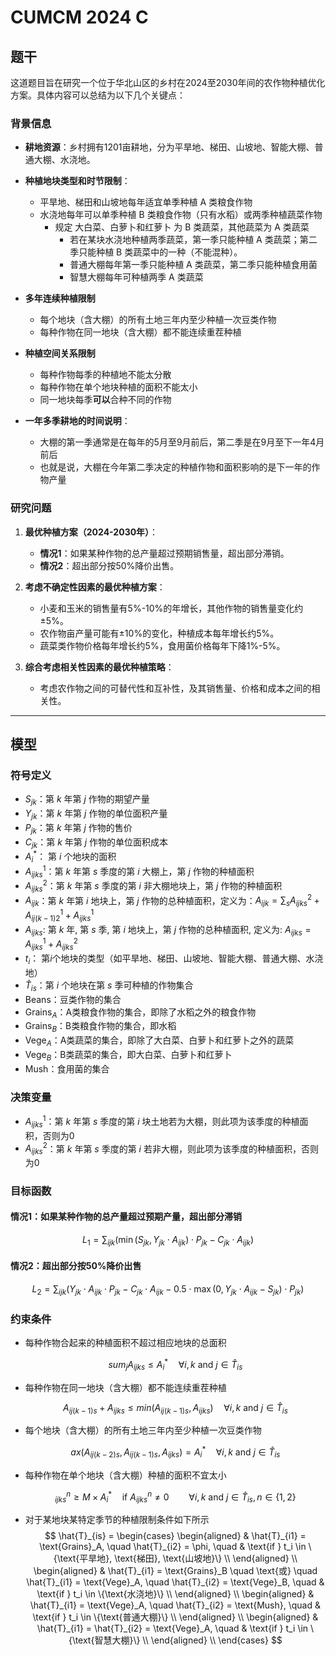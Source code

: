 # CUMCM 2024 C

## 题干

这道题目旨在研究一个位于华北山区的乡村在2024至2030年间的农作物种植优化方案。具体内容可以总结为以下几个关键点：

### 背景信息

- **耕地资源**：乡村拥有1201亩耕地，分为平旱地、梯田、山坡地、智能大棚、普通大棚、水浇地。
- **种植地块类型和时节限制**：

  - 平旱地、梯田和山坡地每年适宜单季种植 A 类粮食作物
  - 水浇地每年可以单季种植 B 类粮食作物（只有水稻）或两季种植蔬菜作物
    - 规定 大白菜、白萝卜和红萝卜 为 B 类蔬菜，其他蔬菜为 A 类蔬菜
      - 若在某块水浇地种植两季蔬菜，第一季只能种植 A 类蔬菜；第二季只能种植 B 类蔬菜中的一种（不能混种）。
      - 普通大棚每年第一季只能种植 A 类蔬菜，第二季只能种植食用菌
      - 智慧大棚每年可种植两季 A 类蔬菜
- **多年连续种植限制**

  - 每个地块（含大棚）的所有土地三年内至少种植一次豆类作物
  - 每种作物在同一地块（含大棚）都不能连续重茬种植
- **种植空间关系限制**

  - 每种作物每季的种植地不能太分散
  - 每种作物在单个地块种植的面积不能太小
  - 同一地块每季**可以**合种不同的作物
- **一年多季耕地的时间说明**：

  - 大棚的第一季通常是在每年的5月至9月前后，第二季是在9月至下一年4月前后
  - 也就是说，大棚在今年第二季决定的种植作物和面积影响的是下一年的作物产量

### 研究问题

1. **最优种植方案（2024-2030年）**：

   - **情况1**：如果某种作物的总产量超过预期销售量，超出部分滞销。
   - **情况2**：超出部分按50%降价出售。
2. **考虑不确定性因素的最优种植方案**：

   - 小麦和玉米的销售量有5%-10%的年增长，其他作物的销售量变化约±5%。
   - 农作物亩产量可能有±10%的变化，种植成本每年增长约5%。
   - 蔬菜类作物价格每年增长约5%，食用菌价格每年下降1%-5%。
3. **综合考虑相关性因素的最优种植策略**：

   - 考虑农作物之间的可替代性和互补性，及其销售量、价格和成本之间的相关性。

---

## 模型

### 符号定义

- $S_{jk}$：第 $k$ 年第 $j$ 作物的期望产量
- $Y_{jk}$：第 $k$ 年第 $j$ 作物的单位面积产量
- $P_{jk}$：第 $k$ 年第 $j$ 作物的售价
- $C_{jk}$：第 $k$ 年第 $j$ 作物的单位面积成本
- $A_{i}^*$： 第 $i$ 个地块的面积
- $A^1_{ijks}$：第 $k$ 年第 $s$ 季度的第 $i$ 大棚上，第 $j$ 作物的种植面积
- $A^2_{ijks}$：第 $k$ 年第 $s$ 季度的第 $i$ 非大棚地块上，第 $j$ 作物的种植面积
- $A_{ijk}$：第 $k$ 年第 $i$ 地块上，第 $j$ 作物的总种植面积，定义为：$A_{ijk} = \sum_s A^2_{ijks} + A^1_{ij(k-1)2} + A^1_{ijks}$
- $A_{ijks}$: 第 $k$ 年, 第 $s$ 季, 第 $i$ 地块上，第 $j$ 作物的总种植面积, 定义为: $A_{ijks} = A^1_{ijks} + A^2_{ijks}$
- $t_i$： 第$i$个地块的类型（如平旱地、梯田、山坡地、智能大棚、普通大棚、水浇地）
- $\hat{T}_{is}$：第 $i$ 个地块在第 $s$ 季可种植的作物集合
- $\text{Beans}$：豆类作物的集合
- $\text{Grains}_A$：A类粮食作物的集合，即除了水稻之外的粮食作物
- $\text{Grains}_B$：B类粮食作物的集合，即水稻
- $\text{Vege}_A$：A类蔬菜的集合，即除了大白菜、白萝卜和红萝卜之外的蔬菜
- $\text{Vege}_B$：B类蔬菜的集合，即大白菜、白萝卜和红萝卜
- $\text{Mush}$：食用菌的集合

### 决策变量

- $A^1_{ijks}$：第 $k$ 年第 $s$ 季度的第 $i$ 块土地若为大棚，则此项为该季度的种植面积，否则为0
- $A^2_{ijks}$：第 $k$ 年第 $s$ 季度的第 $i$ 若非大棚，则此项为该季度的种植面积，否则为0

### 目标函数

#### 情况1：如果某种作物的总产量超过预期产量，超出部分滞销

$$
L_1 = \sum_{ijk} \left( \min \left( S_{jk}, Y_{jk} \cdot A_{ijk} \right) \cdot P_{jk} - C_{jk} \cdot A_{ijk} \right)
$$

#### 情况2：超出部分按50%降价出售

$$
L_2 = \sum_{ijk} \left( Y_{jk} \cdot A_{ijk} \cdot P_{jk} - C_{jk} \cdot A_{ijk} - 0.5 \cdot \max \left( 0, Y_{jk} \cdot A_{ijk} - S_{jk} \right) \cdot P_{jk} \right)
$$

### 约束条件

- 每种作物合起来的种植面积不超过相应地块的总面积

  $$
  sum_j A_{ijks} \leq A_i^* \quad \forall i,k \text{ and } j \in \hat{T}_{is}
  $$
- 每种作物在同一地块（含大棚）都不能连续重茬种植

  $$
  A_{ij(k-1)s}+A_{ijks} \leq min(A_{ij(k-1)s},A_{ijks}) \quad \forall i,k \text{ and } j \in \hat{T}_{is}
  $$
- 每个地块（含大棚）的所有土地三年内至少种植一次豆类作物

  $$
  ax(A_{ij(k-2)s}, A_{ij(k-1)s},A_{ijks}) = A_i^* \quad \forall i,k \text{ and } j \in \hat{T}_{is}
  $$
- 每种作物在单个地块（含大棚）种植的面积不宜太小

  $$
  _{ijks}^{n} \geq M \times A_i^*  \quad \text{if } A_{ijks}^{n} \neq 0 \qquad \forall i,k \text{ and } j \in \hat{T}_{is},n \in \{1,2\}
  $$
- 对于某地块某特定季节的种植限制条件如下所示
    $$
    \hat{T}_{is} =
    \begin{cases}
    \begin{aligned}
        & \hat{T}_{i1} = \text{Grains}_A, \quad \hat{T}_{i2} = \phi, \quad & \text{if } t_i \in \{\text{平旱地}, \text{梯田}, \text{山坡地}\} \\
    \end{aligned} \\
    \begin{aligned}
        & \hat{T}_{i1} = \text{Grains}_B \quad \text{或} \quad \hat{T}_{i1} = \text{Vege}_A, \quad \hat{T}_{i2} = \text{Vege}_B, \quad & \text{if } t_i \in \{\text{水浇地}\} \\
    \end{aligned} \\
    \begin{aligned}
        & \hat{T}_{i1} = \text{Vege}_A, \quad \hat{T}_{i2} = \text{Mush}, \quad & \text{if } t_i \in \{\text{普通大棚}\} \\
    \end{aligned} \\
    \begin{aligned}
        & \hat{T}_{i1} = \hat{T}_{i2} = \text{Vege}_A, \quad & \text{if } t_i \in \{\text{智慧大棚}\} \\
    \end{aligned} \\
    \end{cases}
    $$
